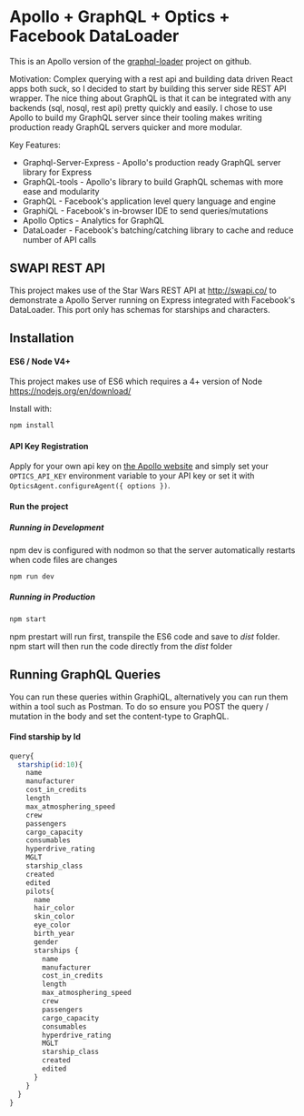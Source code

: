 # Apollo + GraphQL + Optics + Facebook DataLoader

 This is an Apollo version of the [graphql-loader](https://github.com/applification/graphql-loader) project on github.

 Motivation:
Complex querying with a rest api and building data driven React apps both suck, so I decided to start by building this server side REST API wrapper. The nice thing about GraphQL is that it can be integrated with any backends (sql, nosql, rest api) pretty quickly and easily. I chose to use Apollo to build my GraphQL server since their tooling  makes writing production ready GraphQL servers quicker and more modular.

 Key Features:
 - Graphql-Server-Express - Apollo's production ready GraphQL server library for Express
 - GraphQL-tools - Apollo's library to build GraphQL schemas with more ease and modularity
 - GraphQL - Facebook's application level query language and engine
 - GraphiQL - Facebook's in-browser IDE to send queries/mutations
 - Apollo Optics - Analytics for GraphQL
 - DataLoader - Facebook's batching/catching library to cache and reduce number of API calls


## SWAPI REST API
This project makes use of the Star Wars REST API at http://swapi.co/ to demonstrate a Apollo Server running on Express integrated with Facebook's DataLoader. This port only has schemas for starships and characters.

## Installation

#### ES6 / Node V4+
This project makes use of ES6 which requires a 4+ version of Node https://nodejs.org/en/download/

Install with:

```js
npm install
```

#### API Key Registration
Apply for your own api key on [the Apollo website](http://www.apollodata.com/optics) and simply set your `OPTICS_API_KEY` environment variable to your API key or set it with `OpticsAgent.configureAgent({ options })`.

#### Run the project

##### Running in Development
npm dev is configured with nodmon so that the server automatically restarts when code files are changes
```js
npm run dev
```

##### Running in Production
```js
npm start
```
npm prestart will run first, transpile the ES6 code and save to _dist_ folder. npm start will then run the code directly from the _dist_ folder


## Running GraphQL Queries
You can run these queries within GraphiQL, alternatively you can run them within a tool such as Postman. To do so ensure you POST the query / mutation in the body and set the content-type to GraphQL.


#### Find starship by Id
```js
query{
  starship(id:10){
    name
    manufacturer
    cost_in_credits
    length
    max_atmosphering_speed
    crew
    passengers
    cargo_capacity
    consumables
    hyperdrive_rating
    MGLT
    starship_class
    created
    edited
    pilots{
      name
      hair_color
      skin_color
      eye_color
      birth_year
      gender
      starships {
        name
        manufacturer
        cost_in_credits
        length
        max_atmosphering_speed
        crew
        passengers
        cargo_capacity
        consumables
        hyperdrive_rating
        MGLT
        starship_class
        created
        edited
      }
    }
  }
}
```

